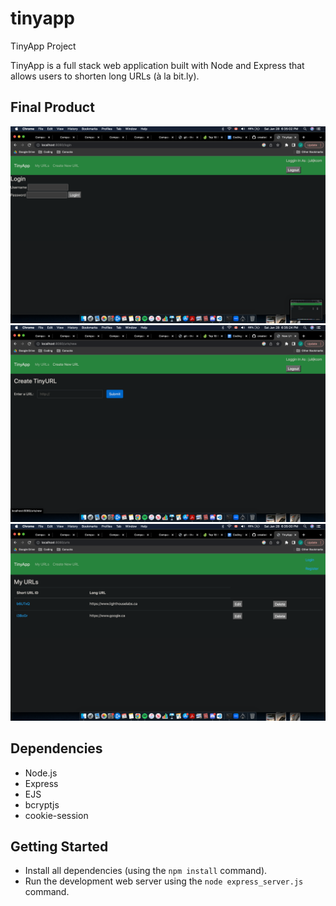 # tinyapp
 TinyApp Project

TinyApp is a full stack web application built with Node and Express that allows users to shorten long URLs (à la bit.ly).

## Final Product
!["Login Page"](https://github.com/Juelzlum/tinyapp/blob/main/docs/TIny%20App%20Login.png?raw=true)
!["New Url Page"](https://github.com/Juelzlum/tinyapp/blob/main/docs/New%20Url.png?raw=true)
!["Url Page"](https://github.com/Juelzlum/tinyapp/blob/main/docs/Urls%20page.png?raw=true)

## Dependencies

- Node.js
- Express
- EJS
- bcryptjs
- cookie-session

## Getting Started

- Install all dependencies (using the `npm install` command).
- Run the development web server using the `node express_server.js` command.